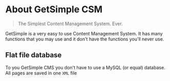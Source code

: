 # About GetSimple CSM #

> The Simplest Content Management System. Ever.

GetSimple is a very easy to use Content Management System. It has many functions that you may use and it don't have the functions you'll never use.

## Flat file database ##
To you GetSimple CMS you don't have to use a MySQL (or equal) database. All pages are saved in one `XML` file